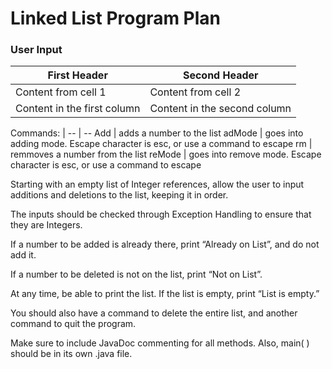 # Linked List Program Plan

### User Input

First Header | Second Header
------------ | -------------
Content from cell 1 | Content from cell 2
Content in the first column | Content in the second column

Commands: | 
-- | --
Add <number> | adds a number to the list
adMode | goes into adding mode. Escape character is esc, or use a command to escape
rm <number> | remmoves a number from the list
reMode | goes into remove mode. Escape character is esc, or use a command to escape
  
Starting with an empty list of Integer references, allow the user to input additions and deletions to the list, keeping it in order.

The inputs should be checked through Exception Handling to ensure that they are Integers.

If a number to be added is already there, print “Already on List”, and do not add it.

If a number to be deleted is not on the list, print “Not on List”.

At any time, be able to print the list. If the list is empty, print “List is empty.”

You should also have a command to delete the entire list, and another command to quit the program.

Make sure to include JavaDoc commenting for all methods. Also, main( ) should be in its own .java file.


